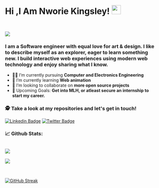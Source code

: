 
# Hi ,I Am Nworie Kingsley! <img src="https://raw.githubusercontent.com/debdutgoswami/debdutgoswami/master/assets/gifs/Hi.gif" width="30px">
<br>

![](https://komarev.com/ghpvc/?username=nworiekingslee&color=blue)<br>

### I am a Software engineer with equal love for art & design. I like to describe myself as an explorer, eager to learn something new. I build interactive web experiences using modern web technology and enjoy sharing what I know.<br>

- 👨‍🏭 I’m currently pursuing **Computer and Electronics Engineering** <br>
- 🏫 I’m currently learning **Web animation** <br>
- 🙌 I’m looking to collaborate on **more open source projects** <br>
- 🥅 Upcoming Goals: **Get into MLH, or atleast secure an internship to start my career.** <br>


### 🕵 Take a look at my repositories and let's get in touch!<br>


[![Linkedin Badge](https://img.shields.io/badge/-https://www.linkedin.com/in/nworie-kingsley/-blue?style=flat-square&logo=Linkedin&logoColor=white&link=https://www.linkedin.com/in/https://www.linkedin.com/in/nworie-kingsley//)](https://www.linkedin.com/in/https://www.linkedin.com/in/nworie-kingsley//) 
[![Twitter Badge](https://img.shields.io/badge/-@https://twitter.com/nworiekingslee-1ca0f1?style=flat-square&labelColor=1ca0f1&logo=twitter&logoColor=white&link=https://twitter.com/https://twitter.com/nworiekingslee)](https://twitter.com/https://twitter.com/nworiekingslee) 



### 📈 Github Stats:


<br>
<a href="https://github.com/nworiekingslee">
<img align="center" src="https://github-readme-stats.vercel.app/api?username=nworiekingslee&show_icons=true&include_all_commits=true&theme=midnight-purple&count_private=true">
</a>
<br><br>
<a href="https://github.com/remcohalman/github-readme-stats">
<img align="center" src="https://github-readme-stats.anuraghazra1.vercel.app/api/top-langs/?username=nworiekingslee&layout=compact&theme=blue-green" />
</a>
<br>
<br><br>

[![GitHub Streak](https://github-readme-streak-stats.herokuapp.com/?user=nworiekingslee)](https://git.io/streak-stats)

